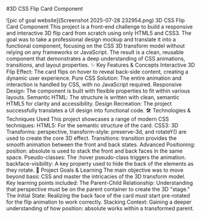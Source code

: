 #3D CSS Flip Card Component

![pic of goal website](Screenshot 2025-07-28 232954.png)
3D CSS Flip Card Component
This project is a front-end challenge to build a responsive and interactive 3D flip card from scratch using only HTML5 and CSS3. The goal was to take a professional design mockup and translate it into a functional component, focusing on the CSS 3D transform model without relying on any frameworks or JavaScript.
The result is a clean, reusable component that demonstrates a deep understanding of CSS animations, transitions, and layout properties.
✨ Key Features & Concepts
Interactive 3D Flip Effect: The card flips on hover to reveal back-side content, creating a dynamic user experience.
Pure CSS Solution: The entire animation and interaction is handled by CSS, with no JavaScript required.
Responsive Design: The component is built with flexible properties to fit within various layouts.
Semantic HTML: The structure is written with clean, semantic HTML5 for clarity and accessibility.
Design Recreation: The project successfully translates a UI design into functional code.
🛠️ Technologies & Techniques Used
This project showcases a range of modern CSS techniques:
HTML5: For the semantic structure of the card.
CSS3:
3D Transforms: perspective, transform-style: preserve-3d, and rotateY() are used to create the core 3D effect.
Transitions: transition provides the smooth animation between the front and back states.
Advanced Positioning: position: absolute is used to stack the front and back faces in the same space.
Pseudo-classes: The :hover pseudo-class triggers the animation.
backface-visibility: A key property used to hide the back of the elements as they rotate.
🚀 Project Goals & Learning
The main objective was to move beyond basic CSS and master the intricacies of the 3D transform model. Key learning points included:
The Parent-Child Relationship: Understanding that perspective must be on the parent container to create the 3D "stage."
The Initial State: Realizing the back face of the card must start pre-rotated for the flip animation to work correctly.
Stacking Context: Gaining a deeper understanding of how position: absolute works within a transformed parent.
